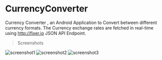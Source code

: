 # CurrencyConverter
Currency Converter , an Android Application to Convert between different currency formats. The Currency exchange rates are fetched in real-time using http://fixer.io JSON API Endpoint.


>Screenshots

![screenshot1](https://s10.postimg.org/osqhx157t/screener_1514302925132.png "Currency Converter Screenshot")
![screenshot2](https://s10.postimg.org/ndox8doq1/screener_1514302938611.png  "Currency Converter Screenshot")
![screenshot3](https://s10.postimg.org/qkjgs0oll/screener_1514302954713.png  "Currency Converter Screenshot")
